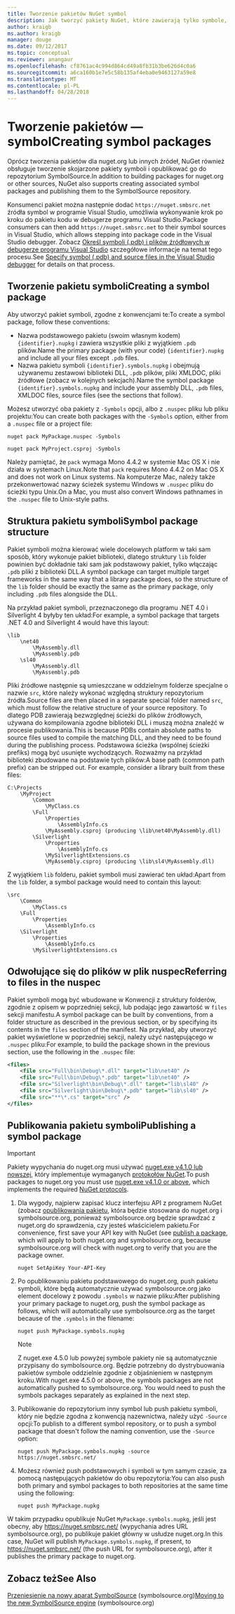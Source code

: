 ```yaml
---
title: Tworzenie pakietów NuGet symbol
description: Jak tworzyć pakiety NuGet, które zawierają tylko symbole, aby zapewnić obsługę debugowania innych pakietów NuGet w programie Visual Studio.
author: kraigb
ms.author: kraigb
manager: douge
ms.date: 09/12/2017
ms.topic: conceptual
ms.reviewer: anangaur
ms.openlocfilehash: cf8761ac4c994d864cd49a8fb31b3be626d4c0a6
ms.sourcegitcommit: a6ca160b1e7e5c58b135af4eba0e9463127a59e8
ms.translationtype: MT
ms.contentlocale: pl-PL
ms.lasthandoff: 04/28/2018
---
```

# <a name="creating-symbol-packages"></a><span data-ttu-id="88612-103">Tworzenie pakietów — symbol</span><span class="sxs-lookup"><span data-stu-id="88612-103">Creating symbol packages</span></span>

<span data-ttu-id="88612-104">Oprócz tworzenia pakietów dla nuget.org lub innych źródeł, NuGet również obsługuje tworzenie skojarzone pakiety symboli i opublikować go do repozytorium SymbolSource.</span><span class="sxs-lookup"><span data-stu-id="88612-104">In addition to building packages for nuget.org or other sources, NuGet also supports creating associated symbol packages and publishing them to the SymbolSource repository.</span></span>

<span data-ttu-id="88612-105">Konsumenci pakiet można następnie dodać `https://nuget.smbsrc.net` źródła symbol w programie Visual Studio, umożliwia wykonywanie krok po kroku do pakietu kodu w debugerze programu Visual Studio.</span><span class="sxs-lookup"><span data-stu-id="88612-105">Package consumers can then add `https://nuget.smbsrc.net` to their symbol sources in Visual Studio, which allows stepping into package code in the Visual Studio debugger.</span></span> <span data-ttu-id="88612-106">Zobacz [Określ symboli (.pdb) i plików źródłowych w debugerze programu Visual Studio](/visualstudio/debugger/specify-symbol-dot-pdb-and-source-files-in-the-visual-studio-debugger) szczegółowe informacje na temat tego procesu.</span><span class="sxs-lookup"><span data-stu-id="88612-106">See [Specify symbol (.pdb) and source files in the Visual Studio debugger](/visualstudio/debugger/specify-symbol-dot-pdb-and-source-files-in-the-visual-studio-debugger) for details on that process.</span></span>

## <a name="creating-a-symbol-package"></a><span data-ttu-id="88612-107">Tworzenie pakietu symboli</span><span class="sxs-lookup"><span data-stu-id="88612-107">Creating a symbol package</span></span>

<span data-ttu-id="88612-108">Aby utworzyć pakiet symboli, zgodne z konwencjami te:</span><span class="sxs-lookup"><span data-stu-id="88612-108">To create a symbol package, follow these conventions:</span></span>

- <span data-ttu-id="88612-109">Nazwa podstawowego pakietu (swoim własnym kodem) `{identifier}.nupkg` i zawiera wszystkie pliki z wyjątkiem `.pdb` plików.</span><span class="sxs-lookup"><span data-stu-id="88612-109">Name the primary package (with your code) `{identifier}.nupkg` and include all your files except `.pdb` files.</span></span>
- <span data-ttu-id="88612-110">Nazwa pakietu symboli `{identifier}.symbols.nupkg` i obejmują używanemu zestawowi biblioteki DLL, `.pdb` plików, pliki XMLDOC, pliki źródłowe (zobacz w kolejnych sekcjach).</span><span class="sxs-lookup"><span data-stu-id="88612-110">Name the symbol package `{identifier}.symbols.nupkg` and include your assembly DLL, `.pdb` files, XMLDOC files, source files (see the sections that follow).</span></span>

<span data-ttu-id="88612-111">Możesz utworzyć oba pakiety z `-Symbols` opcji, albo z `.nuspec` pliku lub pliku projektu:</span><span class="sxs-lookup"><span data-stu-id="88612-111">You can create both packages with the `-Symbols` option, either from a `.nuspec` file or a project file:</span></span>

```cli
nuget pack MyPackage.nuspec -Symbols

nuget pack MyProject.csproj -Symbols
```

<span data-ttu-id="88612-112">Należy pamiętać, że `pack` wymaga Mono 4.4.2 w systemie Mac OS X i nie działa w systemach Linux.</span><span class="sxs-lookup"><span data-stu-id="88612-112">Note that `pack` requires Mono 4.4.2 on Mac OS X and does not work on Linux systems.</span></span> <span data-ttu-id="88612-113">Na komputerze Mac, należy także przekonwertować nazwy ścieżek systemu Windows w `.nuspec` pliku do ścieżki typu Unix.</span><span class="sxs-lookup"><span data-stu-id="88612-113">On a Mac, you must also convert Windows pathnames in the `.nuspec` file to Unix-style paths.</span></span>

## <a name="symbol-package-structure"></a><span data-ttu-id="88612-114">Struktura pakietu symboli</span><span class="sxs-lookup"><span data-stu-id="88612-114">Symbol package structure</span></span>

<span data-ttu-id="88612-115">Pakiet symboli można kierować wiele docelowych platform w taki sam sposób, który wykonuje pakiet biblioteki, dlatego struktury `lib` folder powinien być dokładnie taki sam jak podstawowy pakiet, tylko włączając `.pdb` pliki z biblioteki DLL.</span><span class="sxs-lookup"><span data-stu-id="88612-115">A symbol package can target multiple target frameworks in the same way that a library package does, so the structure of the `lib` folder should be exactly the same as the primary package, only including `.pdb` files alongside the DLL.</span></span>

<span data-ttu-id="88612-116">Na przykład pakiet symboli, przeznaczonego dla programu .NET 4.0 i Silverlight 4 byłyby ten układ:</span><span class="sxs-lookup"><span data-stu-id="88612-116">For example, a symbol package that targets .NET 4.0 and Silverlight 4 would have this layout:</span></span>

    \lib
        \net40
            \MyAssembly.dll
            \MyAssembly.pdb
        \sl40
            \MyAssembly.dll
            \MyAssembly.pdb

<span data-ttu-id="88612-117">Pliki źródłowe następnie są umieszczane w oddzielnym folderze specjalne o nazwie `src`, które należy wykonać względną struktury repozytorium źródła.</span><span class="sxs-lookup"><span data-stu-id="88612-117">Source files are then placed in a separate special folder named `src`, which must follow the relative structure of your source repository.</span></span> <span data-ttu-id="88612-118">To dlatego PDB zawierają bezwzględnej ścieżki do plików źródłowych, używana do kompilowania zgodne biblioteki DLL i muszą można znaleźć w procesie publikowania.</span><span class="sxs-lookup"><span data-stu-id="88612-118">This is because PDBs contain absolute paths to source files used to compile the matching DLL, and they need to be found during the publishing process.</span></span> <span data-ttu-id="88612-119">Podstawowa ścieżka (wspólnej ścieżki prefiks) mogą być usunięte wychodzących. Rozważmy na przykład biblioteki zbudowane na podstawie tych plików:</span><span class="sxs-lookup"><span data-stu-id="88612-119">A base path (common path prefix) can be stripped out. For example, consider a library built from these files:</span></span>

    C:\Projects
        \MyProject
            \Common
                \MyClass.cs
            \Full
                \Properties
                    \AssemblyInfo.cs
                \MyAssembly.csproj (producing \lib\net40\MyAssembly.dll)
            \Silverlight
                \Properties
                    \AssemblyInfo.cs
                \MySilverlightExtensions.cs
                \MyAssembly.csproj (producing \lib\sl4\MyAssembly.dll)

<span data-ttu-id="88612-120">Z wyjątkiem `lib` folderu, pakiet symboli musi zawierać ten układ:</span><span class="sxs-lookup"><span data-stu-id="88612-120">Apart from the `lib` folder, a symbol package would need to contain this layout:</span></span>

    \src
        \Common
            \MyClass.cs
        \Full
            \Properties
                \AssemblyInfo.cs
        \Silverlight
            \Properties
                \AssemblyInfo.cs
            \MySilverlightExtensions.cs

## <a name="referring-to-files-in-the-nuspec"></a><span data-ttu-id="88612-121">Odwołujące się do plików w plik nuspec</span><span class="sxs-lookup"><span data-stu-id="88612-121">Referring to files in the nuspec</span></span>

<span data-ttu-id="88612-122">Pakiet symboli mogą być wbudowane w Konwencji z struktury folderów, zgodnie z opisem w poprzedniej sekcji, lub podając jego zawartość w `files` sekcji manifestu.</span><span class="sxs-lookup"><span data-stu-id="88612-122">A symbol package can be built by conventions, from a folder structure as described in the previous section, or by specifying its contents in the `files` section of the manifest.</span></span> <span data-ttu-id="88612-123">Na przykład, aby utworzyć pakiet wyświetlone w poprzedniej sekcji, należy użyć następującego w `.nuspec` pliku:</span><span class="sxs-lookup"><span data-stu-id="88612-123">For example, to build the package shown in the previous section, use the following in the `.nuspec` file:</span></span>

```xml
<files>
    <file src="Full\bin\Debug\*.dll" target="lib\net40" />
    <file src="Full\bin\Debug\*.pdb" target="lib\net40" />
    <file src="Silverlight\bin\Debug\*.dll" target="lib\sl40" />
    <file src="Silverlight\bin\Debug\*.pdb" target="lib\sl40" />
    <file src="**\*.cs" target="src" />
</files>
```

## <a name="publishing-a-symbol-package"></a><span data-ttu-id="88612-124">Publikowania pakietu symboli</span><span class="sxs-lookup"><span data-stu-id="88612-124">Publishing a symbol package</span></span>

> [!Important]
> <span data-ttu-id="88612-125">Pakiety wypychania do nuget.org musi używać [nuget.exe v4.1.0 lub nowszej](https://www.nuget.org/downloads), który implementuje wymaganych [protokołów NuGet](../api/nuget-protocols.md).</span><span class="sxs-lookup"><span data-stu-id="88612-125">To push packages to nuget.org you must use [nuget.exe v4.1.0 or above](https://www.nuget.org/downloads), which implements the required [NuGet protocols](../api/nuget-protocols.md).</span></span>

1. <span data-ttu-id="88612-126">Dla wygody, najpierw zapisać klucz interfejsu API z programem NuGet (zobacz [opublikowania pakietu](../create-packages/publish-a-package.md), która będzie stosowana do nuget.org i symbolsource.org, ponieważ symbolsource.org będzie sprawdzać z nuget.org do sprawdzenia, czy jesteś właścicielem pakietu.</span><span class="sxs-lookup"><span data-stu-id="88612-126">For convenience, first save your API key with NuGet (see [publish a package](../create-packages/publish-a-package.md), which will apply to both nuget.org and symbolsource.org, because symbolsource.org will check with nuget.org to verify that you are the package owner.</span></span>

    ```cli
    nuget SetApiKey Your-API-Key
    ```

2. <span data-ttu-id="88612-127">Po opublikowaniu pakietu podstawowego do nuget.org, push pakietu symboli, które będą automatycznie używać symbolsource.org jako element docelowy z powodu `.symbols` w nazwie pliku:</span><span class="sxs-lookup"><span data-stu-id="88612-127">After publishing your primary package to nuget.org, push the symbol package as follows, which will automatically use symbolsource.org as the target because of the `.symbols` in the filename:</span></span>

    ```cli
    nuget push MyPackage.symbols.nupkg
    ```

   > [!Note]
   > <span data-ttu-id="88612-128">Z nuget.exe 4.5.0 lub powyżej symbole pakiety nie są automatycznie przypisany do symbolsource.org. Będzie potrzebny do dystrybuowania pakietów symbole oddzielnie zgodnie z objaśnieniem w następnym kroku.</span><span class="sxs-lookup"><span data-stu-id="88612-128">With nuget.exe 4.5.0 or above, the symbols packages are not automatically pushed to symbolsource.org. You would need to push the symbols packages separately as explained in the next step.</span></span>

3. <span data-ttu-id="88612-129">Publikowanie do repozytorium inny symbol lub push pakietu symboli, który nie będzie zgodna z konwencją nazewnictwa, należy użyć `-Source` opcji:</span><span class="sxs-lookup"><span data-stu-id="88612-129">To publish to a different symbol repository, or to push a symbol package that doesn't follow the naming convention, use the `-Source` option:</span></span>

    ```cli
    nuget push MyPackage.symbols.nupkg -source https://nuget.smbsrc.net/
    ```

4. <span data-ttu-id="88612-130">Możesz również push podstawowych i symboli w tym samym czasie, za pomocą następujących pakietów do obu repozytoria:</span><span class="sxs-lookup"><span data-stu-id="88612-130">You can also push both primary and symbol packages to both repositories at the same time using the following:</span></span>

    ```cli
    nuget push MyPackage.nupkg
    ```

<span data-ttu-id="88612-131">W takim przypadku opublikuje NuGet `MyPackage.symbols.nupkg`, jeśli jest obecny, aby https://nuget.smbsrc.net/ (wypychania adres URL symbolsource.org), po publikuje pakiet główny w usłudze nuget.org.</span><span class="sxs-lookup"><span data-stu-id="88612-131">In this case, NuGet will publish `MyPackage.symbols.nupkg`, if present, to https://nuget.smbsrc.net/ (the push URL for symbolsource.org), after it publishes the primary package to nuget.org.</span></span>

## <a name="see-also"></a><span data-ttu-id="88612-132">Zobacz też</span><span class="sxs-lookup"><span data-stu-id="88612-132">See Also</span></span>

<span data-ttu-id="88612-133">[Przeniesienie na nowy aparat SymbolSource](https://tripleemcoder.com/2015/10/04/moving-to-the-new-symbolsource-engine/) (symbolsource.org)</span><span class="sxs-lookup"><span data-stu-id="88612-133">[Moving to the new SymbolSource engine](https://tripleemcoder.com/2015/10/04/moving-to-the-new-symbolsource-engine/) (symbolsource.org)</span></span>
